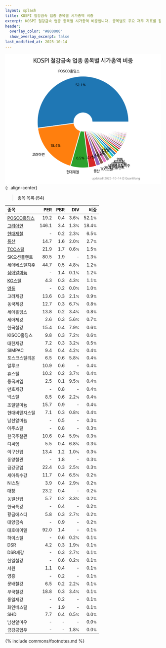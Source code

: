 ```yaml
---
layout: splash
title: KOSPI 철강금속 업종 종목별 시가총액 비중
excerpt: KOSPI 철강금속 업종 종목별 시가총액 비중입니다. 종목별로 주요 재무 지표를 함께 표시합니다.
header:
  overlay_color: "#800000"
  show_overlay_excerpt: false
last_modified_at: 2025-10-14
---
```



![KOSPI 철강금속 업종 종목별 시가총액 비중](/stats/sector/images/kospi_업종_철강금속_종목.png){: .align-center}


> **종목 목록 (54)**<a id="list"></a>

| **종목** | **PER** | **PBR** | **DIV** | **비중** |
| :------- | ------: | ------: | ------: | -------: |
| [POSCO홀딩스](/005490/) | 19.2 | 0.4 | 3.6<small>%</small> | 52.1<small>%</small> |
| [고려아연](/010130/) | 146.1 | 3.4 | 1.3<small>%</small> | 18.4<small>%</small> |
| [현대제철](/004020/) | - | 0.2 | 2.3<small>%</small> | 6.5<small>%</small> |
| [풍산](/103140/) | 14.7 | 1.6 | 2.0<small>%</small> | 2.7<small>%</small> |
| [TCC스틸](/002710/) | 21.9 | 1.7 | 0.6<small>%</small> | 1.5<small>%</small> |
| SK오션플랜트 | 80.5 | 1.9 | - | 1.3<small>%</small> |
| [세아베스틸지주](/001430/) | 44.7 | 0.5 | 4.8<small>%</small> | 1.2<small>%</small> |
| [삼아알미늄](/006110/) | - | 1.4 | 0.1<small>%</small> | 1.2<small>%</small> |
| [KG스틸](/016380/) | 4.3 | 0.3 | 4.3<small>%</small> | 1.1<small>%</small> |
| [영풍](/000670/) | - | 0.2 | 0.0<small>%</small> | 1.0<small>%</small> |
| 고려제강 | 13.6 | 0.3 | 2.1<small>%</small> | 0.9<small>%</small> |
| 동국제강 | 12.7 | 0.3 | 6.7<small>%</small> | 0.8<small>%</small> |
| 세아홀딩스 | 13.8 | 0.2 | 3.4<small>%</small> | 0.8<small>%</small> |
| 세아제강 | 2.6 | 0.3 | 5.6<small>%</small> | 0.7<small>%</small> |
| 한국철강 | 15.4 | 0.4 | 7.9<small>%</small> | 0.6<small>%</small> |
| KISCO홀딩스 | 9.8 | 0.3 | 7.2<small>%</small> | 0.6<small>%</small> |
| 대한제강 | 7.2 | 0.3 | 3.2<small>%</small> | 0.5<small>%</small> |
| SIMPAC | 9.4 | 0.4 | 4.2<small>%</small> | 0.4<small>%</small> |
| 포스코스틸리온 | 6.5 | 0.6 | 5.8<small>%</small> | 0.4<small>%</small> |
| 알루코 | 10.9 | 0.6 | - | 0.4<small>%</small> |
| 휴스틸 | 10.2 | 0.2 | 3.7<small>%</small> | 0.4<small>%</small> |
| 동국씨엠 | 2.5 | 0.1 | 9.5<small>%</small> | 0.4<small>%</small> |
| 만호제강 | - | 0.8 | - | 0.4<small>%</small> |
| 넥스틸 | 8.5 | 0.6 | 2.2<small>%</small> | 0.4<small>%</small> |
| 조일알미늄 | 15.7 | 0.9 | - | 0.4<small>%</small> |
| 현대비앤지스틸 | 7.1 | 0.3 | 0.8<small>%</small> | 0.4<small>%</small> |
| 남선알미늄 | - | 0.5 | - | 0.3<small>%</small> |
| 아주스틸 | - | 0.8 | - | 0.3<small>%</small> |
| 한국주철관 | 10.6 | 0.4 | 5.9<small>%</small> | 0.3<small>%</small> |
| 디씨엠 | 5.5 | 0.4 | 6.8<small>%</small> | 0.3<small>%</small> |
| 이구산업 | 13.4 | 1.2 | 1.0<small>%</small> | 0.3<small>%</small> |
| 동양철관 | - | 1.8 | - | 0.3<small>%</small> |
| 금강공업 | 22.4 | 0.3 | 2.5<small>%</small> | 0.3<small>%</small> |
| 세아특수강 | 11.7 | 0.4 | 6.5<small>%</small> | 0.2<small>%</small> |
| NI스틸 | 3.9 | 0.4 | 2.9<small>%</small> | 0.2<small>%</small> |
| 대창 | 23.2 | 0.4 | - | 0.2<small>%</small> |
| 동일산업 | 5.7 | 0.2 | 3.3<small>%</small> | 0.2<small>%</small> |
| 한국특강 | - | 0.4 | - | 0.2<small>%</small> |
| 황금에스티 | 5.8 | 0.3 | 2.7<small>%</small> | 0.2<small>%</small> |
| 대양금속 | - | 0.9 | - | 0.2<small>%</small> |
| 대호에이엘 | 92.0 | 1.4 | - | 0.1<small>%</small> |
| 하이스틸 | - | 0.6 | 0.2<small>%</small> | 0.1<small>%</small> |
| DSR | 4.2 | 0.3 | 1.9<small>%</small> | 0.1<small>%</small> |
| DSR제강 | - | 0.3 | 2.7<small>%</small> | 0.1<small>%</small> |
| 한일철강 | - | 0.6 | 0.2<small>%</small> | 0.1<small>%</small> |
| 서원 | 1.1 | 0.4 | - | 0.1<small>%</small> |
| 영흥 | - | 0.2 | - | 0.1<small>%</small> |
| 문배철강 | 6.5 | 0.2 | 2.2<small>%</small> | 0.1<small>%</small> |
| 부국철강 | 18.8 | 0.3 | 3.4<small>%</small> | 0.1<small>%</small> |
| 동일제강 | - | 0.2 | - | 0.1<small>%</small> |
| 화인베스틸 | - | 1.9 | - | 0.1<small>%</small> |
| SHD | 7.7 | 0.4 | 0.5<small>%</small> | 0.0<small>%</small> |
| 남선알미우 | - | - | - | 0.0<small>%</small> |
| 금강공업우 | - | - | 1.8<small>%</small> | 0.0<small>%</small> |

{% include commons/footnotes.md %}